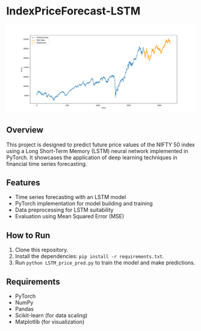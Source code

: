# IndexPriceForecast-LSTM

![Prediction image](./assets/pred_results.png)

## Overview
This project is designed to predict future price values of the NIFTY 50 index using a Long Short-Term Memory (LSTM) neural network implemented in PyTorch. It showcases the application of deep learning techniques in financial time series forecasting.

## Features
- Time series forecasting with an LSTM model
- PyTorch implementation for model building and training
- Data preprocessing for LSTM suitability
- Evaluation using Mean Squared Error (MSE)

## How to Run
1. Clone this repository.
2. Install the dependencies: `pip install -r requirements.txt`.
3. Run `python LSTM_price_pred.py` to train the model and make predictions.

## Requirements
- PyTorch
- NumPy
- Pandas
- Scikit-learn (for data scaling)
- Matplotlib (for visualization)
